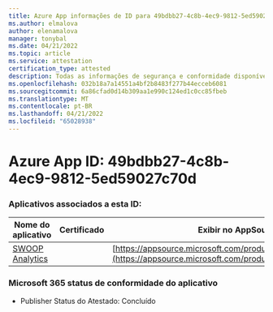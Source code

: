 ```yaml
---
title: Azure App informações de ID para 49bdbb27-4c8b-4ec9-9812-5ed59027c70d
ms.author: elmalova
author: elenamalova
manager: tonybal
ms.date: 04/21/2022
ms.topic: article
ms.service: attestation
certification_type: attested
description: Todas as informações de segurança e conformidade disponíveis para 49bdbb27-4c8b-4ec9-9812-5ed59027c70d.
ms.openlocfilehash: 032b18a7a14551a4bf2b8483f277b44ecceb6081
ms.sourcegitcommit: 6a86cfad0d14b309aa1e990c124ed1c0cc85fbeb
ms.translationtype: MT
ms.contentlocale: pt-BR
ms.lasthandoff: 04/21/2022
ms.locfileid: "65028938"
---
```

# <a name="azure-app-id-49bdbb27-4c8b-4ec9-9812-5ed59027c70d"></a>Azure App ID: 49bdbb27-4c8b-4ec9-9812-5ed59027c70d


### <a name="apps-associated-with-this-id"></a>Aplicativos associados a esta ID:
| **Nome do aplicativo** | **Certificado** | **Exibir no AppSource** |
|--------------|---------------|-----------------------|
| [SWOOP Analytics](../forward/WA200000877.md) |  | [https://appsource.microsoft.com/product/office/WA200000877](https://appsource.microsoft.com/product/office/WA200000877) |

### <a name="microsoft-365-app-compliance-status"></a>Microsoft 365 status de conformidade do aplicativo
- Publisher Status do Atestado: Concluído
